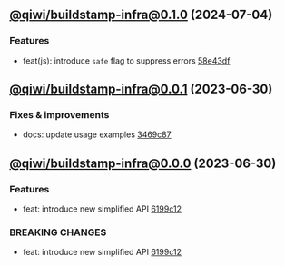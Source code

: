 ## [@qiwi/buildstamp-infra@0.1.0](https://github.com/qiwi/buildstamp/compare/2023.6.30-qiwi.buildstamp-infra.0.0.1-f0...2024.7.4-qiwi.buildstamp-infra.0.1.0-f0) (2024-07-04)

### Features
* feat(js): introduce `safe` flag to suppress errors [58e43df](https://github.com/qiwi/buildstamp/commit/58e43df7f1e48d752e438588c4bc12c017a7c15d)

## [@qiwi/buildstamp-infra@0.0.1](https://github.com/qiwi/buildstamp/compare/2023.6.30-qiwi.buildstamp-infra.0.0.0-f0...2023.6.30-qiwi.buildstamp-infra.0.0.1-f0) (2023-06-30)

### Fixes & improvements
* docs: update usage examples [3469c87](https://github.com/qiwi/buildstamp/commit/3469c874d94a2ccc5671758dc60ebf10b01dffbe)

## [@qiwi/buildstamp-infra@0.0.0](https://github.com/qiwi/buildstamp/compare/undefined...2023.6.30-qiwi.buildstamp-infra.0.0.0-f0) (2023-06-30)

### Features
* feat: introduce new simplified API [6199c12](https://github.com/qiwi/buildstamp/commit/6199c128f75b65e6f9e08db122bc8c8c15975ea5)

### BREAKING CHANGES
* feat: introduce new simplified API [6199c12](https://github.com/qiwi/buildstamp/commit/6199c128f75b65e6f9e08db122bc8c8c15975ea5)
